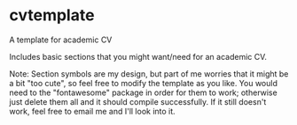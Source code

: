 # cvtemplate
A template for academic CV

Includes basic sections that you might want/need for an academic CV. 

Note: Section symbols are my design, but part of me worries that it might be a bit "too cute", so feel free to modify the template as you like. You would need to the "fontawesome" package in order for them to work; otherwise just delete them all and it should compile successfully. If it still doesn't work, feel free to email me and I'll look into it.
